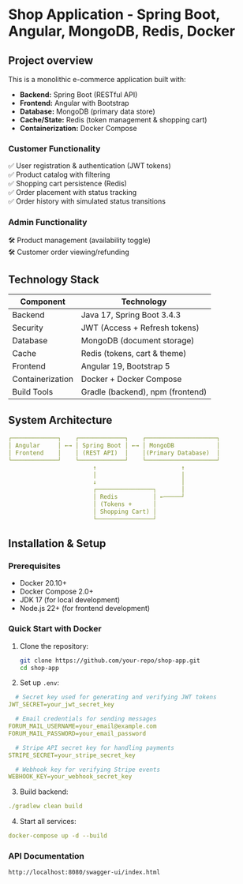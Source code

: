 # Shop Application - Spring Boot, Angular, MongoDB, Redis, Docker

## Project overview 
This is a monolithic e-commerce application built with:
- **Backend:** Spring Boot (RESTful API)
- **Frontend:** Angular with Bootstrap
- **Database:** MongoDB (primary data store)
- **Cache/State:** Redis (token management & shopping cart)
- **Containerization:** Docker Compose

### Customer Functionality
✅ User registration & authentication (JWT tokens)  
✅ Product catalog with filtering  
✅ Shopping cart persistence (Redis)  
✅ Order placement with status tracking  
✅ Order history with simulated status transitions  

### Admin Functionality
🛠️ Product management (availability toggle)  
🛠️ Customer order viewing/refunding  

## Technology Stack

| Component        | Technology                       |
|------------------|----------------------------------|
| Backend          | Java 17, Spring Boot 3.4.3       |
| Security         | JWT (Access + Refresh tokens)    |
| Database         | MongoDB (document storage)       |
| Cache            | Redis (tokens, cart & theme)     |
| Frontend         | Angular 19, Bootstrap 5          |
| Containerization | Docker + Docker Compose          |
| Build Tools      | Gradle (backend), npm (frontend) |


## System Architecture
```yaml
┌─────────────┐    ┌─────────────┐    ┌────────────────────┐
│ Angular     │ ←→ │ Spring Boot │ ←→ │ MongoDB            │
│ Frontend    │    │ (REST API)  │    │(Primary Database)  │
└─────────────┘    └─────────────┘    └────────────────────┘
                        ↑                        ↑
                        │                        │
                        ↓                        │
                        ┌────────────────┐       │
                        │ Redis          │ ←─────┘
                        │ (Tokens +      │
                        │ Shopping Cart) │
                        └────────────────┘
```

## Installation & Setup

### Prerequisites
- Docker 20.10+
- Docker Compose 2.0+
- JDK 17 (for local development)
- Node.js 22+ (for frontend development)

### Quick Start with Docker
1. Clone the repository:
   ```bash
   git clone https://github.com/your-repo/shop-app.git
   cd shop-app
2. Set up `.env`:
```yaml
  # Secret key used for generating and verifying JWT tokens
JWT_SECRET=your_jwt_secret_key

  # Email credentials for sending messages
FORUM_MAIL_USERNAME=your_email@example.com
FORUM_MAIL_PASSWORD=your_email_password

  # Stripe API secret key for handling payments
STRIPE_SECRET=your_stripe_secret_key

  # Webhook key for verifying Stripe events
WEBHOOK_KEY=your_webhook_secret_key
```

3. Build backend:
```yaml
./gradlew clean build
```

4. Start all services:
```yaml
docker-compose up -d --build
```

### API Documentation
```http request
http://localhost:8080/swagger-ui/index.html
```